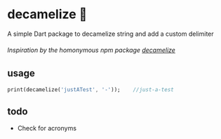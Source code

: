 # decamelize 🎯

A simple Dart package to decamelize string and add a custom delimiter

###### Ιnspiration by the homonymous npm package [decamelize](https://www.npmjs.com/package/decamelize)

## usage

```dart
print(decamelize('justATest', '-'));    //just-a-test
```

## todo

- Check for acronyms